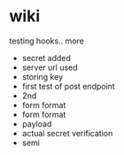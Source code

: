 # wiki
testing hooks..
more
 * secret added
 * server url used
 * storing key
 * first test of post endpoint
 * 2nd
 * form format
 * form format
 * payload
 * actual secret verification
 * semi
